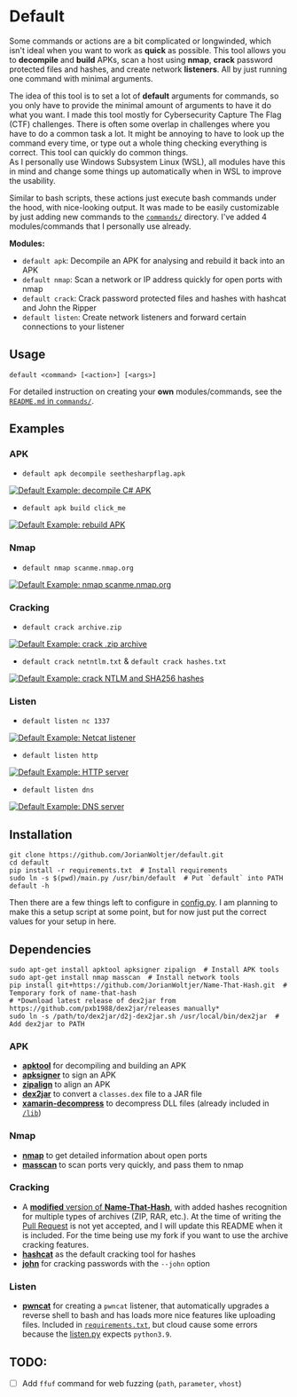 # Default

Some commands or actions are a bit complicated or longwinded, which isn't ideal when you want to work as **quick** as possible. This tool allows you to **decompile** and **build** APKs, scan a host using **nmap**, **crack** password protected files and hashes, and create network **listeners**. All by just running one command with minimal arguments. 

The idea of this tool is to set a lot of **default** arguments for commands, so you only have to provide the minimal amount of arguments to have it do what you want. I made this tool mostly for Cybersecurity Capture The Flag (CTF) challenges. There is often some overlap in challenges where you have to do a common task a lot. It might be annoying to have to look up the command every time, or type out a whole thing checking everything is correct. This tool can quickly do common things.  
As I personally use Windows Subsystem Linux (WSL), all modules have this in mind and change some things up automatically when in WSL to improve the usability. 

Similar to bash scripts, these actions just execute bash commands under the hood, with nice-looking output. It was made to be easily customizable by just adding new commands to the [`commands/`](commands/) directory. I've added 4 modules/commands that I personally use already. 

**Modules:**

* `default apk`: Decompile an APK for analysing and rebuild it back into an APK
* `default nmap`: Scan a network or IP address quickly for open ports with nmap
* `default crack`: Crack password protected files and hashes with hashcat and John the Ripper
* `default listen`: Create network listeners and forward certain connections to your listener

## Usage

```Shell
default <command> [<action>] [<args>]
```

For detailed instruction on creating your **own** modules/commands, see the [`README.md` in `commands/`](commands/README.md). 

## Examples

### APK

* `default apk decompile seethesharpflag.apk`

[![Default Example: decompile C# APK](https://asciinema.org/a/hEDUJNUkZideirH6Z2VcE3WKF.svg)](https://asciinema.org/a/hEDUJNUkZideirH6Z2VcE3WKF?autoplay=1)

* `default apk build click_me`

[![Default Example: rebuild APK](https://asciinema.org/a/lMlBrtsY2BRAiKC3GmSJswYMN.svg)](https://asciinema.org/a/lMlBrtsY2BRAiKC3GmSJswYMN?autoplay=1)

### Nmap

* `default nmap scanme.nmap.org`

[![Default Example: nmap scanme.nmap.org](https://asciinema.org/a/zDJRJWEOwQ3S5cY4Cb8zPTUdv.svg)](https://asciinema.org/a/zDJRJWEOwQ3S5cY4Cb8zPTUdv?autoplay=1)

### Cracking

* `default crack archive.zip`

[![Default Example: crack .zip archive](https://asciinema.org/a/uyARfOc0CWz0yCmLoZDbxjjKK.svg)](https://asciinema.org/a/uyARfOc0CWz0yCmLoZDbxjjKK?autoplay=1)

* `default crack netntlm.txt` & `default crack hashes.txt`

[![Default Example: crack NTLM and SHA256 hashes](https://asciinema.org/a/pgEoqrqYP4Bqj4AV8ao8BSy2H.svg)](https://asciinema.org/a/pgEoqrqYP4Bqj4AV8ao8BSy2H?autoplay=1)

### Listen

* `default listen nc 1337`

[![Default Example: Netcat listener](https://asciinema.org/a/tIsAawiGLwtFTrKe3hC1wL4zE.svg)](https://asciinema.org/a/tIsAawiGLwtFTrKe3hC1wL4zE?autoplay=1)

* `default listen http`

[![Default Example: HTTP server](https://asciinema.org/a/XbDgCx6Z7JjOY5Sct6WWyr4HF.svg)](https://asciinema.org/a/XbDgCx6Z7JjOY5Sct6WWyr4HF?autoplay=1)

* `default listen dns`

[![Default Example: DNS server](https://asciinema.org/a/Ge4Wd96aboFsZaEXvDeJ7WZ1l.svg)](https://asciinema.org/a/Ge4Wd96aboFsZaEXvDeJ7WZ1l?autoplay=1)

## Installation

```Shell
git clone https://github.com/JorianWoltjer/default.git
cd default
pip install -r requirements.txt  # Install requirements
sudo ln -s $(pwd)/main.py /usr/bin/default  # Put `default` into PATH
default -h
```

Then there are a few things left to configure in [config.py](config.py). I am planning to make this a setup script at some point, but for now just put the correct values for your setup in here.

## Dependencies

```Shell
sudo apt-get install apktool apksigner zipalign  # Install APK tools
sudo apt-get install nmap masscan  # Install network tools
pip install git+https://github.com/JorianWoltjer/Name-That-Hash.git  # Temporary fork of name-that-hash
# *Download latest release of dex2jar from https://github.com/pxb1988/dex2jar/releases manually*
sudo ln -s /path/to/dex2jar/d2j-dex2jar.sh /usr/local/bin/dex2jar  # Add dex2jar to PATH
```

### APK

* [**apktool**](https://ibotpeaches.github.io/Apktool/) for decompiling and building an APK
* [**apksigner**](https://developer.android.com/studio/command-line/apksigner) to sign an APK
* [**zipalign**](https://developer.android.com/studio/command-line/zipalign) to align an APK
* [**dex2jar**](https://github.com/pxb1988/dex2jar) to convert a `classes.dex` file to a JAR file
* [**xamarin-decompress**](https://github.com/NickstaDB/xamarin-decompress) to decompress DLL files (already included in [`/lib`](/lib))

### Nmap

* [**nmap**](https://nmap.org/) to get detailed information about open ports
* [**masscan**](https://github.com/robertdavidgraham/masscan) to scan ports very quickly, and pass them to nmap

### Cracking

* A [**modified** version of **Name-That-Hash**](https://github.com/JorianWoltjer/Name-That-Hash), with added hashes recognition for multiple types of archives (ZIP, RAR, etc.). At the time of writing the [Pull Request](https://github.com/HashPals/Name-That-Hash/pull/138) is not yet accepted, and I will update this README when it is included. For the time being use my fork if you want to use the archive cracking features. 
* [**hashcat**](https://hashcat.net/hashcat/) as the default cracking tool for hashes
* [**john**](https://github.com/openwall/john) for cracking passwords with the `--john` option

### Listen

* [**pwncat**](https://github.com/calebstewart/pwncat) for creating a `pwncat` listener, that automatically upgrades a reverse shell to bash and has loads more nice features like uploading files. Included in [`requirements.txt`](requirements.txt), but cloud cause some errors because the [listen.py](commands/listen.py) expects `python3.9`.

## TODO:

- [ ] Add `ffuf` command for web fuzzing (`path`, `parameter`, `vhost`)
